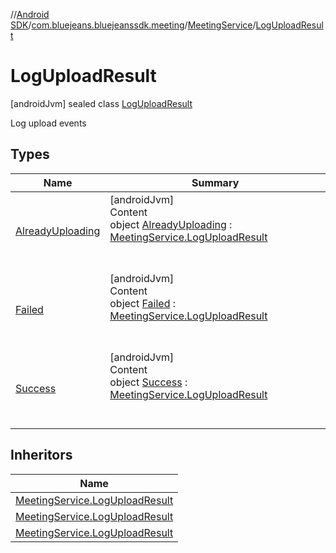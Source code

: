 //[Android SDK](../../../../index.md)/[com.bluejeans.bluejeanssdk.meeting](../../index.md)/[MeetingService](../index.md)/[LogUploadResult](index.md)



# LogUploadResult  
 [androidJvm] sealed class [LogUploadResult](index.md)

Log upload events

   


## Types  
  
|  Name |  Summary | 
|---|---|
| <a name="com.bluejeans.bluejeanssdk.meeting/MeetingService.LogUploadResult.AlreadyUploading///PointingToDeclaration/"></a>[AlreadyUploading](-already-uploading/index.md)| <a name="com.bluejeans.bluejeanssdk.meeting/MeetingService.LogUploadResult.AlreadyUploading///PointingToDeclaration/"></a>[androidJvm]  <br>Content  <br>object [AlreadyUploading](-already-uploading/index.md) : [MeetingService.LogUploadResult](index.md)  <br><br><br>|
| <a name="com.bluejeans.bluejeanssdk.meeting/MeetingService.LogUploadResult.Failed///PointingToDeclaration/"></a>[Failed](-failed/index.md)| <a name="com.bluejeans.bluejeanssdk.meeting/MeetingService.LogUploadResult.Failed///PointingToDeclaration/"></a>[androidJvm]  <br>Content  <br>object [Failed](-failed/index.md) : [MeetingService.LogUploadResult](index.md)  <br><br><br>|
| <a name="com.bluejeans.bluejeanssdk.meeting/MeetingService.LogUploadResult.Success///PointingToDeclaration/"></a>[Success](-success/index.md)| <a name="com.bluejeans.bluejeanssdk.meeting/MeetingService.LogUploadResult.Success///PointingToDeclaration/"></a>[androidJvm]  <br>Content  <br>object [Success](-success/index.md) : [MeetingService.LogUploadResult](index.md)  <br><br><br>|


## Inheritors  
  
|  Name | 
|---|
| <a name="com.bluejeans.bluejeanssdk.meeting/MeetingService.LogUploadResult.AlreadyUploading///PointingToDeclaration/"></a>[MeetingService.LogUploadResult](-already-uploading/index.md)|
| <a name="com.bluejeans.bluejeanssdk.meeting/MeetingService.LogUploadResult.Success///PointingToDeclaration/"></a>[MeetingService.LogUploadResult](-success/index.md)|
| <a name="com.bluejeans.bluejeanssdk.meeting/MeetingService.LogUploadResult.Failed///PointingToDeclaration/"></a>[MeetingService.LogUploadResult](-failed/index.md)|

